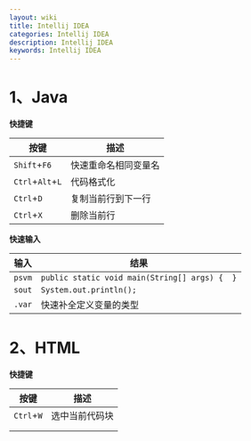 ```yaml
---
layout: wiki
title: Intellij IDEA
categories: Intellij IDEA
description: Intellij IDEA
keywords: Intellij IDEA
---
```


# 1、Java

**快捷键**

| 按键             | 描述                 |
| ---------------- | -------------------- |
| `Shift`+`F6`     | 快速重命名相同变量名 |
| `Ctrl`+`Alt`+`L` | 代码格式化           |
| `Ctrl`+`D`       | 复制当前行到下一行   |
| `Ctrl`+`X`       | 删除当前行           |



**快速输入**

| 输入   | 结果                                          |
| ------ | --------------------------------------------- |
| `psvm` | `public static void main(String[] args) {  }` |
| `sout` | `System.out.println();`                       |
| `.var` | 快速补全定义变量的类型                        |

  



# 2、HTML

**快捷键**

| 按键       | 描述           |
| ---------- | -------------- |
| `Ctrl`+`W` | 选中当前代码块 |
|            |                |
|            |                |

